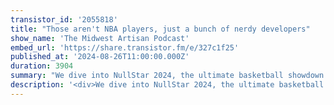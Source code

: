 ```yaml
---
transistor_id: '2055818'
title: "Those aren't NBA players, just a bunch of nerdy developers"
show_name: 'The Midwest Artisan Podcast'
embed_url: 'https://share.transistor.fm/e/327c1f25'
published_at: '2024-08-26T11:00:00.000Z'
duration: 3904
summary: "We dive into NullStar 2024, the ultimate basketball showdown between Team Laravel and the Terminal Boys. We share our admiration for Caleb Porzio (who’s definitely on Team Laravel!). Plus, we explore staying productive in development, Andy's ambitious idea to track all Laravel events, and Dalton's latest package release—Remote Models.If you're at Laracon this week, \"yo dude\" me!Show Links:NullStar 2024Caleb Prozio crossed $1m on GitHub SponsorshipsDalton's package, Remote ModelsMostly Technical Ep. 48The Laravel Coffee BlendTerminal Boys (terminal.shop)Connect with us:Andy Hinkle - X/@andyhnkDalton McCleery - X/@DaltonMcCleery"
description: '<div>We dive into NullStar 2024, the ultimate basketball showdown between Team Laravel and the Terminal Boys. We share our admiration for Caleb Porzio (who’s definitely on Team Laravel!). Plus, we explore staying productive in development, Andy''s ambitious idea to track all Laravel events, and Dalton''s latest package release—Remote Models.<br><br>If you''re at Laracon this week, "yo dude" me!<br><br>Show Links:<br><a href="https://lu.ma/dirgzmnq">NullStar 2024</a><br><a href="https://calebporzio.com/i-just-cracked-1-million-on-github-sponsors-heres-my-playbook">Caleb Prozio crossed $1m on GitHub Sponsorships</a><br><a href="https://github.com/DaltonMcCleery/remote-models">Dalton''s package, Remote Models</a><br><a href="https://mostlytechnical.com/episodes/48-mostly-nptm-with-caleb-porzio-daniel-coulbourne">Mostly Technical Ep. 48</a><br><a href="https://x.com/adamdotdev/status/1826014970464665918">The Laravel Coffee Blend</a><br><a href="https://www.terminal.shop/">Terminal Boys (terminal.shop)</a><br><br>Connect with us:<br>Andy Hinkle - X/<a href="https://x.com/andyhnk">@andyhnk</a><br>Dalton McCleery - X/<a href="https://x.com/DaltonMcCleery">@DaltonMcCleery</a></div>'
---
```


